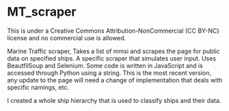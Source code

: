 # MT_scraper
This is under a Creative Commons Attribution-NonCommercial (CC BY-NC) license and no commercial use is allowed.

Marine Traffic scraper, Takes a list of mmsi and scrapes the page for public data on specified ships.
A specific scraper that simulates user input. Uses BeautfilSoup and Selenium. Some code is written in JavaScript and is accessed through Python using a string. This is the most recent version, any update to the page will need a change of implementation that deals with specific namings, etc.

I created a whole ship hierarchy that is used to classify ships and their data.


